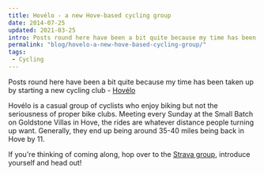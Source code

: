 ```yaml
---
title: Hovélo - a new Hove-based cycling group
date: 2014-07-25
updated: 2021-03-25
intro: Posts round here have been a bit quite because my time has been taken up by starting a new cycling club - Hovélo
permalink: "blog/hovelo-a-new-hove-based-cycling-group/"
tags:
 - Cycling
---
```


Posts round here have been a bit quite because my time has been taken up by starting a new cycling club - [Hovélo](https://www.hovelo.co.uk)

Hovélo is a casual group of cyclists who enjoy biking but not the seriousness of proper bike clubs. Meeting every Sunday at the Small Batch on Goldstone Villas in Hove, the rides are whatever distance people turning up want. Generally, they end up being around 35-40 miles being back in Hove by 11. 

If you're thinking of coming along, hop over to the [Strava group](https://www.strava.com/clubs/hov%C3%A9lo-94708), introduce yourself and head out!
